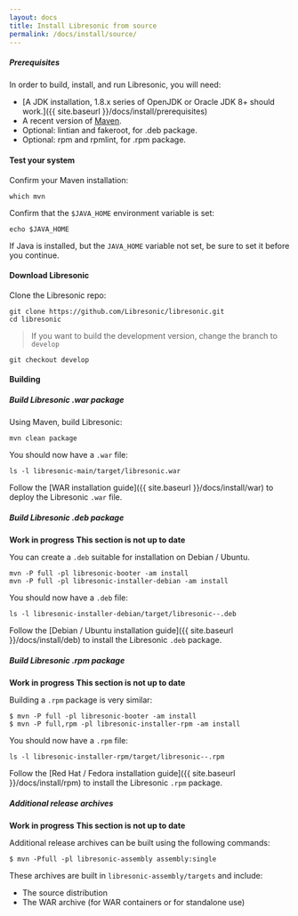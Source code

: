 ```yaml
---
layout: docs
title: Install Libresonic from source
permalink: /docs/install/source/
---
```

##### Prerequisites

In order to build, install, and run Libresonic, you will need:
- [A JDK installation, 1.8.x series of OpenJDK or Oracle JDK 8+ should work.]({{ site.baseurl }}/docs/install/prerequisites)
- A recent version of [Maven](http://maven.apache.org/).
- Optional: lintian and fakeroot, for .deb package.
- Optional: rpm and rpmlint, for .rpm package.

#### Test your system

Confirm your Maven installation:

```
which mvn
```

Confirm that the `$JAVA_HOME` environment variable is set:

```
echo $JAVA_HOME
```

If Java is installed, but the `JAVA_HOME` variable not set, be sure to set it before you continue.

#### Download Libresonic

Clone the Libresonic repo:

```
git clone https://github.com/Libresonic/libresonic.git
cd libresonic
```

> If you want to build the development version, change the branch to `develop`
```
git checkout develop
```

#### Building

##### Build Libresonic .war package

Using Maven, build Libresonic:

```
mvn clean package
```

You should now have a `.war` file:

```
ls -l libresonic-main/target/libresonic.war
```

Follow the [WAR installation guide]({{ site.baseurl }}/docs/install/war) to deploy the Libresonic `.war` file.

##### Build Libresonic .deb package

**Work in progress**
**This section is not up to date**

You can create a `.deb` suitable for installation on Debian / Ubuntu.

```
mvn -P full -pl libresonic-booter -am install
mvn -P full -pl libresonic-installer-debian -am install
```

You should now have a `.deb` file:

```
ls -l libresonic-installer-debian/target/libresonic--.deb
```

Follow the [Debian / Ubuntu installation guide]({{ site.baseurl }}/docs/install/deb) to install the Libresonic `.deb` package.

##### Build Libresonic .rpm package

**Work in progress**
**This section is not up to date**

Building a `.rpm` package is very similar:

```
$ mvn -P full -pl libresonic-booter -am install
$ mvn -P full,rpm -pl libresonic-installer-rpm -am install
```

You should now have a `.rpm` file:

```
ls -l libresonic-installer-rpm/target/libresonic--.rpm
```

Follow the [Red Hat / Fedora installation guide]({{ site.baseurl }}/docs/install/rpm) to install the Libresonic `.rpm` package.

##### Additional release archives

**Work in progress**
**This section is not up to date**

Additional release archives can be built using the following commands:

```
$ mvn -Pfull -pl libresonic-assembly assembly:single
```

These archives are built in `libresonic-assembly/targets` and include:

- The source distribution
- The WAR archive (for WAR containers or for standalone use)
